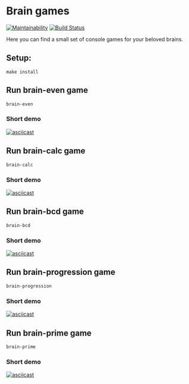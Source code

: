 # Brain games
[![Maintainability](https://api.codeclimate.com/v1/badges/b7712fc7bf954e4a0f4c/maintainability)](https://codeclimate.com/github/v1valasvegan/frontend-project-lvl1/maintainability)
[![Build Status](https://travis-ci.com/v1valasvegan/frontend-project-lvl1.svg?branch=master)](https://travis-ci.com/v1valasvegan/frontend-project-lvl1)

  Here you can find a small set of console games for your beloved brains.


## Setup:
`make install`

## Run brain-even game
`brain-even`

### Short demo
[![asciicast](https://asciinema.org/a/50ugHmT8LAzZqE81s1o3lneGS.svg)](https://asciinema.org/a/50ugHmT8LAzZqE81s1o3lneGS)

## Run brain-calc game
`brain-calc`

### Short demo
[![asciicast](https://asciinema.org/a/xhN7XR7yks0sF1kS6hcDwDbH2.svg)](https://asciinema.org/a/xhN7XR7yks0sF1kS6hcDwDbH2)

## Run brain-bcd game
`brain-bcd`

### Short demo
[![asciicast](https://asciinema.org/a/hdaPvR4JYxB7El0YGjdTMgIr6.svg)](https://asciinema.org/a/hdaPvR4JYxB7El0YGjdTMgIr6)

## Run brain-progression game
`brain-progression`

### Short demo
[![asciicast](https://asciinema.org/a/VeEBwc262xLNRk4Hl5azV5u00.svg)](https://asciinema.org/a/VeEBwc262xLNRk4Hl5azV5u00)

## Run brain-prime game
`brain-prime`

### Short demo
[![asciicast](https://asciinema.org/a/W6WgJLd8bmS9iafPb5fwHa66N.svg)](https://asciinema.org/a/W6WgJLd8bmS9iafPb5fwHa66N)



